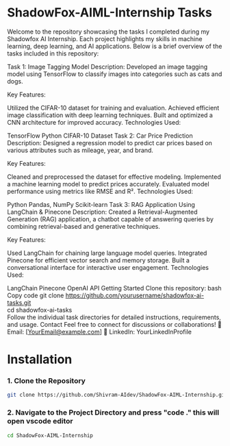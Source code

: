 # ShadowFox-AIML-Internship Tasks


Welcome to the repository showcasing the tasks I completed during my Shadowfox AI Internship. Each project highlights my skills in machine learning, deep learning, and AI applications. Below is a brief overview of the tasks included in this repository:

Task 1: Image Tagging Model
Description:
Developed an image tagging model using TensorFlow to classify images into categories such as cats and dogs.

Key Features:

Utilized the CIFAR-10 dataset for training and evaluation.
Achieved efficient image classification with deep learning techniques.
Built and optimized a CNN architecture for improved accuracy.
Technologies Used:

TensorFlow
Python
CIFAR-10 Dataset
Task 2: Car Price Prediction
Description:
Designed a regression model to predict car prices based on various attributes such as mileage, year, and brand.

Key Features:

Cleaned and preprocessed the dataset for effective modeling.
Implemented a machine learning model to predict prices accurately.
Evaluated model performance using metrics like RMSE and R².
Technologies Used:

Python
Pandas, NumPy
Scikit-learn
Task 3: RAG Application Using LangChain & Pinecone
Description:
Created a Retrieval-Augmented Generation (RAG) application, a chatbot capable of answering queries by combining retrieval-based and generative techniques.

Key Features:

Used LangChain for chaining large language model queries.
Integrated Pinecone for efficient vector search and memory storage.
Built a conversational interface for interactive user engagement.
Technologies Used:

LangChain
Pinecone
OpenAI API
Getting Started
Clone this repository:
bash
Copy code
git clone https://github.com/yourusername/shadowfox-ai-tasks.git  
cd shadowfox-ai-tasks  
Follow the individual task directories for detailed instructions, requirements, and usage.
Contact
Feel free to connect for discussions or collaborations!
📧 Email: [YourEmail@example.com]
💼 LinkedIn: YourLinkedInProfile



# Installation

### 1. Clone the Repository

```bash
git clone https://github.com/Shivram-AIdev/ShadowFox-AIML-Internship.git
```

### 2. Navigate to the Project Directory and press "code ." this will open vscode editor

```bash
cd ShadowFox-AIML-Internship
```

